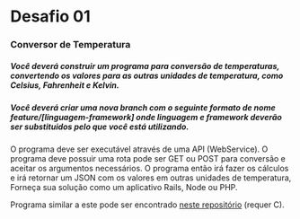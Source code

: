 # Desafio 01
### Conversor de Temperatura
##### Você deverá construir um programa para conversão de temperaturas, convertendo os valores para as outras unidades de temperatura, como Celsius, Fahrenheit e Kelvin.

##### Você deverá criar uma nova branch com o seguinte formato de nome feature/[linguagem-framework] onde linguagem e framework deverão ser substituidos pelo que você está utilizando.


O programa deve ser executável através de uma API (WebService). O programa deve possuir uma rota pode ser GET ou POST para conversão e aceitar os argumentos necessários. O programa então irá fazer os cálculos e irá retornar um JSON com os valores em outras unidades de temperatura,  Forneça sua solução como um aplicativo Rails, Node ou PHP.

Programa similar a este pode ser encontrado [neste repositório](https://github.com/Wolfterro/Projetos-em-C/blob/master/README.md#ctemp---conversor-de-temperatura-em-c) (requer C).
